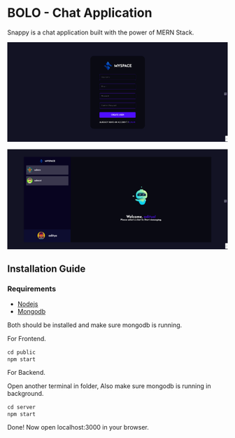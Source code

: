 # BOLO - Chat Application 
Snappy is a chat application built with the power of MERN Stack.


![login page](./images/myspace_signup.png)

![home page](./images/myspace_chat.png)

## Installation Guide

### Requirements
- [Nodejs](https://nodejs.org/en/download)
- [Mongodb](https://www.mongodb.com/docs/manual/administration/install-community/)

Both should be installed and make sure mongodb is running.

For Frontend.
```shell
cd public
npm start
```
For Backend.

Open another terminal in folder, Also make sure mongodb is running in background.
```shell
cd server
npm start
```
Done! Now open localhost:3000 in your browser.
